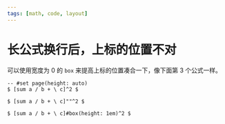 ```yaml
---
tags: [math, code, layout]
---
```


# 长公式换行后，上标的位置不对

可以使用宽度为 0 的 `box` 来提高上标的位置凑合一下，像下面第 3 个公式一样。

```typst
-- #set page(height: auto)
$ [sum a / b + \ c]^2 $

$ [sum a / b + \ c]""^2 $

$ [sum a / b + \ c]#box(height: 1em)^2 $
```
